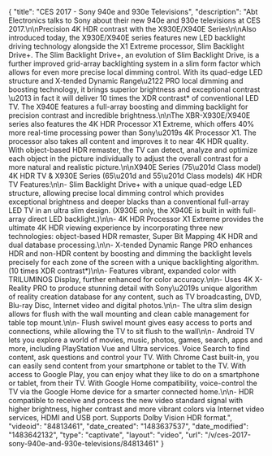 {
    "title": "CES 2017 - Sony 940e and 930e Televisions",
    "description": "Abt Electronics talks to Sony about their new 940e and 930e televisions at CES 2017.\n\nPrecision 4K HDR contrast with the X930E\/X940E Series\n\nAlso introduced today, the X930E\/X940E series features new LED backlight driving technology alongside the X1 Extreme processor, Slim Backlight Drive+. The Slim Backlight Drive+, an evolution of Slim Backlight Drive, is a further improved grid-array backlighting system in a slim form factor which allows for even more precise local dimming control. With its quad-edge LED structure and X-tended Dynamic Range\u2122 PRO local dimming and boosting technology, it brings superior brightness and exceptional contrast \u2013 in fact it will deliver 10 times the XDR contrast* of conventional LED TV. The X940E features a full-array boosting and dimming backlight for precision contrast and incredible brightness.\n\nThe XBR-X930E\/X940E series also features the 4K HDR Processor X1 Extreme, which offers 40% more real-time processing power than Sony\u2019s 4K Processor X1. The processor also takes all content and improves it to near 4K HDR quality. With object-based HDR remaster, the TV can detect, analyze and optimize each object in the picture individually to adjust the overall contrast for a more natural and realistic picture.\n\nX940E Series (75\u201d Class model) 4K HDR TV & X930E Series (65\u201d and 55\u201d Class models) 4K HDR TV Features:\n\n- Slim Backlight Drive+ with a unique quad-edge LED structure, allowing precise local dimming control which provides exceptional brightness and deeper blacks than a conventional full-array LED TV in an ultra slim design. (X930E only, the X940E is built in with full-array direct LED backlight.)\n\n- 4K HDR Processor X1 Extreme provides the ultimate 4K HDR viewing experience by incorporating three new technologies: object-based HDR remaster, Super Bit Mapping 4K HDR and dual database processing.\n\n- X-tended Dynamic Range PRO enhances HDR and non-HDR content by boosting and dimming the backlight levels precisely for each zone of the screen with a unique backlighting algorithm. (10 times XDR contrast*)\n\n- Features vibrant, expanded color with TRILUMINOS Display, further enhanced for color accuracy.\n\n- Uses 4K X-Reality PRO to produce stunning detail with Sony\u2019s unique algorithm of reality creation database for any content, such as TV broadcasting, DVD, Blu-ray Disc, Internet video and digital photos.\n\n- The ultra slim design allows for flush with the wall mounting and clean cable management for table top mount.\n\n- Flush swivel mount gives easy access to ports and connections, while allowing the TV to sit flush to the wall\n\n- Android TV lets you explore a world of movies, music, photos, games, search, apps and more, including PlayStation Vue and Ultra services. Voice Search to find content, ask questions and control your TV. With Chrome Cast built-in, you can easily send content from your smartphone or tablet to the TV. With access to Google Play, you can enjoy what they like to do on a smartphone or tablet, from their TV. With Google Home compatibility, voice-control the TV via the Google Home device for a smarter connected home.\n\n- HDR compatible to receive and process the new video standard signal with higher brightness, higher contrast and more vibrant colors via Internet video services, HDMI and USB port. Supports Dolby Vision HDR format.",
    "videoid": "84813461",
    "date_created": "1483637537",
    "date_modified": "1483642132",
    "type": "captivate",
    "layout": "video",
    "url": "\/v\/ces-2017-sony-940e-and-930e-televisions\/84813461"
}